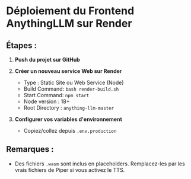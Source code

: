 # Déploiement du Frontend AnythingLLM sur Render

## Étapes :

1. **Push du projet sur GitHub**

2. **Créer un nouveau service Web sur Render**
   - Type : Static Site ou Web Service (Node)
   - Build Command: `bash render-build.sh`
   - Start Command: `npm start`
   - Node version : 18+
   - Root Directory : `anything-llm-master`

3. **Configurer vos variables d'environnement**
   - Copiez/collez depuis `.env.production`

## Remarques :
- Des fichiers `.wasm` sont inclus en placeholders. Remplacez-les par les vrais fichiers de Piper si vous activez le TTS.
